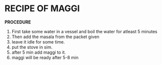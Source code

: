 # RECIPE OF MAGGI

**PROCEDURE**

1. First take some water in a vessel and boil the water for atleast 5 minutes
2. Then add the masala from the packet given
3. leave it idle for some time.
4. put the stove in sim.
5. after 5 min add maggi to it.
6. maggi will be ready after 5-8 min